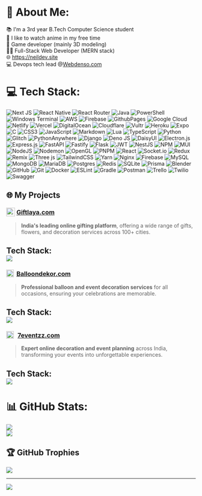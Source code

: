 # 💫 About Me:
📚 I'm a 3rd year B.Tech Computer Science student<br>🏓 I like to watch anime in my free time<br>🤖 Game developer (mainly 3D modeling)<br>👩‍💻 Full-Stack Web Developer (MERN stack)<br>🌐 https://neildev.site <br>💻 Devops tech lead @[Webdenso.com](https://www.webdenso.com)


# 💻 Tech Stack:
![Next JS](https://img.shields.io/badge/Next-black?style=flat&logo=next.js&logoColor=white) ![React Native](https://img.shields.io/badge/react_native-%2320232a.svg?style=flat&logo=react&logoColor=%2361DAFB) ![React Router](https://img.shields.io/badge/React_Router-CA4245?style=flat&logo=react-router&logoColor=white) ![Java](https://img.shields.io/badge/java-%23ED8B00.svg?style=flat&logo=openjdk&logoColor=white) ![PowerShell](https://img.shields.io/badge/PowerShell-%235391FE.svg?style=flat&logo=powershell&logoColor=white) ![Windows Terminal](https://img.shields.io/badge/Windows%20Terminal-%234D4D4D.svg?style=flat&logo=windows-terminal&logoColor=white) ![AWS](https://img.shields.io/badge/AWS-%23FF9900.svg?style=flat&logo=amazon-aws&logoColor=white) ![Firebase](https://img.shields.io/badge/firebase-%23039BE5.svg?style=flat&logo=firebase) ![GithubPages](https://img.shields.io/badge/github%20pages-121013?style=flat&logo=github&logoColor=white) ![Google Cloud](https://img.shields.io/badge/GoogleCloud-%234285F4.svg?style=flat&logo=google-cloud&logoColor=white) ![Netlify](https://img.shields.io/badge/netlify-%23000000.svg?style=flat&logo=netlify&logoColor=#00C7B7) ![Vercel](https://img.shields.io/badge/vercel-%23000000.svg?style=flat&logo=vercel&logoColor=white) ![DigitalOcean](https://img.shields.io/badge/DigitalOcean-%230167ff.svg?style=flat&logo=digitalOcean&logoColor=white) ![Cloudflare](https://img.shields.io/badge/Cloudflare-F38020?style=flat&logo=Cloudflare&logoColor=white) ![Vultr](https://img.shields.io/badge/Vultr-007BFC.svg?style=flat&logo=vultr) ![Heroku](https://img.shields.io/badge/heroku-%23430098.svg?style=flat&logo=heroku&logoColor=white) ![Expo](https://img.shields.io/badge/expo-1C1E24?style=flat&logo=expo&logoColor=#D04A37) ![C](https://img.shields.io/badge/c-%2300599C.svg?style=flat&logo=c&logoColor=white) ![CSS3](https://img.shields.io/badge/css3-%231572B6.svg?style=flat&logo=css3&logoColor=white) ![JavaScript](https://img.shields.io/badge/javascript-%23323330.svg?style=flat&logo=javascript&logoColor=%23F7DF1E) ![Markdown](https://img.shields.io/badge/markdown-%23000000.svg?style=flat&logo=markdown&logoColor=white) ![Lua](https://img.shields.io/badge/lua-%232C2D72.svg?style=flat&logo=lua&logoColor=white) ![TypeScript](https://img.shields.io/badge/typescript-%23007ACC.svg?style=flat&logo=typescript&logoColor=white) ![Python](https://img.shields.io/badge/python-3670A0?style=flat&logo=python&logoColor=ffdd54) ![Glitch](https://img.shields.io/badge/glitch-%233333FF.svg?style=flat&logo=glitch&logoColor=white) ![PythonAnywhere](https://img.shields.io/badge/pythonanywhere-%232F9FD7.svg?style=flat&logo=pythonanywhere&logoColor=151515) ![Django](https://img.shields.io/badge/django-%23092E20.svg?style=flat&logo=django&logoColor=white) ![Deno JS](https://img.shields.io/badge/deno%20js-000000?style=flat&logo=deno&logoColor=white) ![DaisyUI](https://img.shields.io/badge/daisyui-5A0EF8?style=flat&logo=daisyui&logoColor=white) ![Electron.js](https://img.shields.io/badge/Electron-191970?style=flat&logo=Electron&logoColor=white) ![Express.js](https://img.shields.io/badge/express.js-%23404d59.svg?style=flat&logo=express&logoColor=%2361DAFB) ![FastAPI](https://img.shields.io/badge/FastAPI-005571?style=flat&logo=fastapi) ![Fastify](https://img.shields.io/badge/fastify-%23000000.svg?style=flat&logo=fastify&logoColor=white) ![Flask](https://img.shields.io/badge/flask-%23000.svg?style=flat&logo=flask&logoColor=white) ![JWT](https://img.shields.io/badge/JWT-black?style=flat&logo=JSON%20web%20tokens) ![NestJS](https://img.shields.io/badge/nestjs-%23E0234E.svg?style=flat&logo=nestjs&logoColor=white) ![NPM](https://img.shields.io/badge/NPM-%23CB3837.svg?style=flat&logo=npm&logoColor=white) ![MUI](https://img.shields.io/badge/MUI-%230081CB.svg?style=flat&logo=mui&logoColor=white) ![NodeJS](https://img.shields.io/badge/node.js-6DA55F?style=flat&logo=node.js&logoColor=white) ![Nodemon](https://img.shields.io/badge/NODEMON-%23323330.svg?style=flat&logo=nodemon&logoColor=%BBDEAD) ![OpenGL](https://img.shields.io/badge/OpenGL-%23FFFFFF.svg?style=flat&logo=opengl) ![PNPM](https://img.shields.io/badge/pnpm-%234a4a4a.svg?style=flat&logo=pnpm&logoColor=f69220) ![React](https://img.shields.io/badge/react-%2320232a.svg?style=flat&logo=react&logoColor=%2361DAFB) ![Socket.io](https://img.shields.io/badge/Socket.io-black?style=flat&logo=socket.io&badgeColor=010101) ![Redux](https://img.shields.io/badge/redux-%23593d88.svg?style=flat&logo=redux&logoColor=white) ![Remix](https://img.shields.io/badge/remix-%23000.svg?style=flat&logo=remix&logoColor=white) ![Three js](https://img.shields.io/badge/threejs-black?style=flat&logo=three.js&logoColor=white) ![TailwindCSS](https://img.shields.io/badge/tailwindcss-%2338B2AC.svg?style=flat&logo=tailwind-css&logoColor=white) ![Yarn](https://img.shields.io/badge/yarn-%232C8EBB.svg?style=flat&logo=yarn&logoColor=white) ![Nginx](https://img.shields.io/badge/nginx-%23009639.svg?style=flat&logo=nginx&logoColor=white) ![Firebase](https://img.shields.io/badge/firebase-a08021?style=flat&logo=firebase&logoColor=ffcd34) ![MySQL](https://img.shields.io/badge/mysql-4479A1.svg?style=flat&logo=mysql&logoColor=white) ![MongoDB](https://img.shields.io/badge/MongoDB-%234ea94b.svg?style=flat&logo=mongodb&logoColor=white) ![MariaDB](https://img.shields.io/badge/MariaDB-003545?style=flat&logo=mariadb&logoColor=white) ![Postgres](https://img.shields.io/badge/postgres-%23316192.svg?style=flat&logo=postgresql&logoColor=white) ![Redis](https://img.shields.io/badge/redis-%23DD0031.svg?style=flat&logo=redis&logoColor=white) ![SQLite](https://img.shields.io/badge/sqlite-%2307405e.svg?style=flat&logo=sqlite&logoColor=white) ![Prisma](https://img.shields.io/badge/Prisma-3982CE?style=flat&logo=Prisma&logoColor=white) ![Blender](https://img.shields.io/badge/blender-%23F5792A.svg?style=flat&logo=blender&logoColor=white) ![GitHub](https://img.shields.io/badge/github-%23121011.svg?style=flat&logo=github&logoColor=white) ![Git](https://img.shields.io/badge/git-%23F05033.svg?style=flat&logo=git&logoColor=white) ![Docker](https://img.shields.io/badge/docker-%230db7ed.svg?style=flat&logo=docker&logoColor=white) ![ESLint](https://img.shields.io/badge/ESLint-4B3263?style=flat&logo=eslint&logoColor=white) ![Gradle](https://img.shields.io/badge/Gradle-02303A.svg?style=flat&logo=Gradle&logoColor=white) ![Postman](https://img.shields.io/badge/Postman-FF6C37?style=flat&logo=postman&logoColor=white) ![Trello](https://img.shields.io/badge/Trello-%23026AA7.svg?style=flat&logo=Trello&logoColor=white) ![Twilio](https://img.shields.io/badge/Twilio-F22F46?style=flat&logo=Twilio&logoColor=white) ![Swagger](https://img.shields.io/badge/-Swagger-%23Clojure?style=flat&logo=swagger&logoColor=white)

## 🌐 My Projects

### <img src="https://giftlaya.com/favicon.ico" alt="7eventzz" height="23" style="vertical-align: middle; margin-top:-5px" /> [Giftlaya.com](https://giftlaya.com)

> **India's leading online gifting platform**, offering a wide range of gifts, flowers, and decoration services across 100+ cities.

**Tech Stack:**<br>
![](https://skillicons.dev/icons?i=aws,prisma,postgres,redis,docker,typescript,nest,next,tailwind,nginx,elasticsearch,sqlite,postman,git,githubactions)
---

### <img src="https://balloondekor.com/favicon.ico" alt="7eventzz" height="20" style="vertical-align: middle; padding-right:3px; margin-top:-5px" /> [Balloondekor.com](https://balloondekor.com)

> **Professional balloon and event decoration services** for all occasions, ensuring your celebrations are memorable.

**Tech Stack:**<br>
![](https://skillicons.dev/icons?i=aws,prisma,postgres,redis,docker,typescript,nest,next,tailwind,nginx,postman,git,githubactions)
---

### <img src="https://7eventzz.com/favicon.ico" alt="7eventzz" height="20" style="vertical-align: middle; padding-right:10px; margin-top:-5px" />[7eventzz.com](https://7eventzz.com)

> **Expert online decoration and event planning** across India, transforming your events into unforgettable experiences.

**Tech Stack:**<br>
![](https://skillicons.dev/icons?i=aws,prisma,postgres,redis,docker,typescript,nest,next,tailwind,nginx,postman,git,githubactions)
---
# 📊 GitHub Stats:
<!-- ![](https://github-readme-stats.vercel.app/api?username=NeilDogii&theme=dark&hide_border=false&include_all_commits=true&count_private=true)<br/> -->
![](https://github-readme-streak-stats.herokuapp.com/?user=NeilDogii&theme=dark&hide_border=false)<br/>
![](https://github-readme-stats.vercel.app/api/top-langs/?username=NeilDogii&theme=dark&hide_border=false&include_all_commits=true&count_private=true&layout=compact)


## 🏆 GitHub Trophies
![](https://github-profile-trophy.vercel.app/?username=NeilDogii&theme=radical&no-frame=false&no-bg=true&margin-w=4)

---
[![](https://visitcount.itsvg.in/api?id=NeilDogii&icon=0&color=0)](https://visitcount.itsvg.in)

<!-- Proudly created with GPRM ( https://gprm.itsvg.in ) -->
